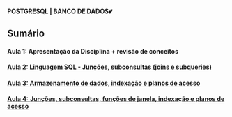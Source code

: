 <h4> POSTGRESQL | BANCO DE DADOS💕</h4>
<h2>Sumário</h2>
<h4>Aula 1: Apresentação da Disciplina + revisão de conceitos</h4>
<h4>Aula 2: <a href="">Linguagem SQL - Junções, subconsultas (joins e subqueries)</h4>
<h4>Aula 3: <a href="https://github.com/MaineCalabrezi13/Banco-de-Dados-II/tree/main/Aula%2018.03">Armazenamento de dados, indexação e planos de acesso</h4>
<h4>Aula 4: <a href="https://github.com/MaineCalabrezi13/Banco-de-Dados-II/tree/main/Aula%2025.03">Junções, subconsultas, funções de janela, indexação e planos de acesso</h4>
